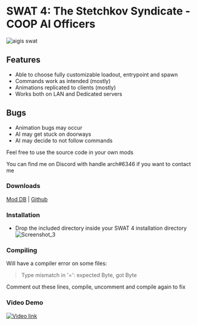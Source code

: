 # SWAT 4: The Stetchkov Syndicate - COOP AI Officers

![aigis swat](https://github.com/furudee/SWAT4-TSS-COOP-AI-Officers/assets/89875401/f3c2e4a2-b7ca-4cf9-90d1-19c45ed01421)

## Features
* Able to choose fully customizable loadout, entrypoint and spawn
* Commands work as intended (mostly)
* Animations replicated to clients (mostly)
* Works both on LAN and Dedicated servers
  
## Bugs
* Animation bugs may occur
* AI may get stuck on doorways
* AI may decide to not follow commands

Feel free to use the source code in your own mods

You can find me on Discord with handle arch#6346 if you want to contact me

### Downloads
[Mod DB](https://www.moddb.com/mods/coop-ai-officers-tss/)
| [Github](https://github.com/furudee/SWAT4-TSS-COOP-AI-Officers/releases/latest/download/COOP.AI.Officers.TSS.7z)

### Installation
* Drop the included directory inside your SWAT 4 installation directory
![Screenshot_3](https://github.com/furudee/SWAT4-TSS-COOP-AI-Officers/assets/89875401/4f52f7a3-b525-4c59-8e0c-b9d3b7cf0518)

### Compiling
Will have a compiler error on some files:
  > Type mismatch in '=': expected Byte, got Byte

 Comment out these lines, compile, uncomment and compile again to fix

### Video Demo
[![Video link](https://img.youtube.com/vi/WGAve2S5RCo/maxresdefault.jpg)](https://youtu.be/WGAve2S5RCo)